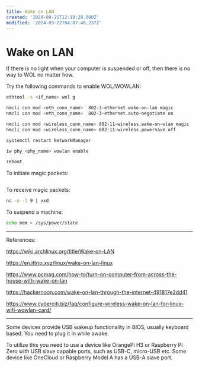 ```yaml
---
title: Wake on LAN
created: '2024-09-21T12:10:28.000Z'
modified: '2024-09-22T04:07:46.237Z'
---
```


# Wake on LAN

If there is no light when your computer is suspended or off, then there is no way to WOL no matter how.

Try the following commands to enable WOL/WOWLAN:

```bash
ethtool -s <if_name> wol g

nmcli con mod <eth_conn_name>  802-3-ethernet.wake-on-lan magic
nmcli con mod <eth_conn_name>  802-3-ethernet.auto-negotiate on

nmcli con mod <wireless_conn_name> 802-11-wireless.wake-on-wlan magic
nmcli con mod <wireless_conn_name> 802-11-wireless.powersave off

systemctl restart NetworkManager

iw phy <phy_name> wowlan enable

reboot
```

To initiate magic packets:

```bash

```

To receive magic packets:

```bash
nc -u -l 9 | xxd
```

To suspend a machine:

```bash
echo mem > /sys/power/state
```

---

References:

https://wiki.archlinux.org/title/Wake-on-LAN

https://en.ittrip.xyz/linux/wake-on-lan-linux

https://www.pcmag.com/how-to/turn-on-computer-from-across-the-house-with-wake-on-lan

https://hackernoon.com/wake-on-lan-through-the-internet-491817e2dd41

https://www.cyberciti.biz/faq/configure-wireless-wake-on-lan-for-linux-wifi-wowlan-card/

---

Some devices provide USB wakeup functionality in BIOS, usually keyboard based. You need to plug it in while awake.

To utilize this you need to use a device like OrangePi H3 or Raspberry Pi Zero with USB slave capable ports, such as USB-C, micro-USB etc. Some device like OneCloud or Raspberry Model A has a USB-A slave port.
